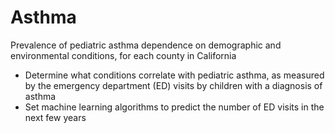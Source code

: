 # Asthma
Prevalence of pediatric asthma dependence on demographic and environmental conditions, for each county in California

 - Determine what conditions correlate with pediatric asthma, as measured by the emergency department (ED) visits by children with a diagnosis of asthma
 - Set machine learning algorithms to predict the number of ED visits in the next few years
